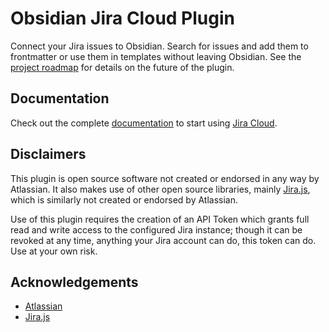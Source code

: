 # Obsidian Jira Cloud Plugin

Connect your Jira issues to Obsidian. Search for issues and add them to frontmatter or use them in templates without leaving Obsidian. See the [project roadmap](https://github.com/users/OfficerHalf/projects/5) for details on the future of the plugin.

## Documentation

Check out the complete [documentation](https://pages.nathan-smith.org/obsidian-jira-cloud/) to start using [Jira Cloud](https://github.com/OfficerHalf/obsidian-jira-cloud).

## Disclaimers

This plugin is open source software not created or endorsed in any way by Atlassian. It also makes use of other open source libraries, mainly [Jira.js](https://github.com/MrRefactoring/jira.js), which is similarly not created or endorsed by Atlassian.

Use of this plugin requires the creation of an API Token which grants full read and write access to the configured Jira instance; though it can be revoked at any time, anything your Jira account can do, this token can do. Use at your own risk.

## Acknowledgements

- [Atlassian](https://www.atlassian.com/)
- [Jira.js](https://github.com/MrRefactoring/jira.js)
